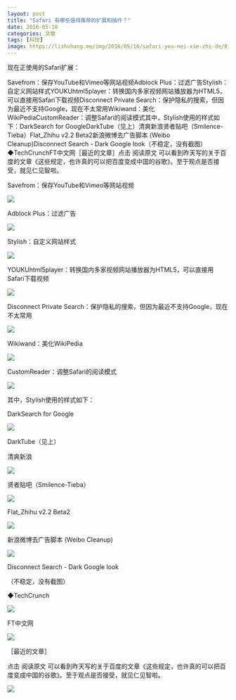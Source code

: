 ```yaml
---
layout: post
title: "Safari 有哪些值得推荐的扩展和插件？"
date: 2016-05-10
categories: 文章
tags: [科技]
image: https://lishuhang.me/img/2016/05/10/safari-you-nei-xie-zhi-de/01.png
---
```


现在正使用的Safari扩展：

Savefrom：保存YouTube和Vimeo等网站视频Adblock Plus：过滤广告Stylish：自定义网站样式YOUKUhtml5player：转换国内多家视频网站播放器为HTML5，可以直接用Safari下载视频Disconnect Private Search：保护隐私的搜索，但因为最近不支持Google，现在不太常用Wikiwand：美化WikiPediaCustomReader：调整Safari的阅读模式其中，Stylish使用的样式如下：DarkSearch for GoogleDarkTube（见上）清爽新浪贤者贴吧（Smilence-Tieba）Flat_Zhihu v2.2 Beta2新浪微博去广告脚本 (Weibo Cleanup)Disconnect Search - Dark Google look（不稳定，没有截图）◆TechCrunchFT中文网［最近的文章］点击 阅读原文 可以看到昨天写的关于百度的文章《这些规定，也许真的可以把百度变成中国的谷歌》。至于观点是否接受，就见仁见智啦。

Savefrom：保存YouTube和Vimeo等网站视频

![](http://mmbiz.qpic.cn/mmbiz/AdRKyBVLoHL5yNeKoYViccE4Y416ScoXgZFzk0K8op3gVzUPIelaC5HE1gxnC4KgZFdxkRibiaF9WIcG0ueZaMyXA/0?wx_fmt=png)

Adblock Plus：过滤广告

![](https://lishuhang.me/img/2016/05/10/safari-you-nei-xie-zhi-de/01.png)

Stylish：自定义网站样式

![](https://lishuhang.me/img/2016/05/10/safari-you-nei-xie-zhi-de/02.png)

YOUKUhtml5player：转换国内多家视频网站播放器为HTML5，可以直接用Safari下载视频

![](https://lishuhang.me/img/2016/05/10/safari-you-nei-xie-zhi-de/03.png)

Disconnect Private Search：保护隐私的搜索，但因为最近不支持Google，现在不太常用

![](https://lishuhang.me/img/2016/05/10/safari-you-nei-xie-zhi-de/04.png)

Wikiwand：美化WikiPedia

![](https://lishuhang.me/img/2016/05/10/safari-you-nei-xie-zhi-de/05.png)

CustomReader：调整Safari的阅读模式

![](https://lishuhang.me/img/2016/05/10/safari-you-nei-xie-zhi-de/06.png)

其中，Stylish使用的样式如下：

DarkSearch for Google

![](https://lishuhang.me/img/2016/05/10/safari-you-nei-xie-zhi-de/07.png)

DarkTube（见上）

清爽新浪

![](https://lishuhang.me/img/2016/05/10/safari-you-nei-xie-zhi-de/08.png)

贤者贴吧（Smilence-Tieba）

![](https://lishuhang.me/img/2016/05/10/safari-you-nei-xie-zhi-de/09.png)

Flat_Zhihu v2.2 Beta2

![](https://lishuhang.me/img/2016/05/10/safari-you-nei-xie-zhi-de/10.png)

新浪微博去广告脚本 (Weibo Cleanup)

![](https://lishuhang.me/img/2016/05/10/safari-you-nei-xie-zhi-de/11.png)

Disconnect Search - Dark Google look

（不稳定，没有截图）

◆TechCrunch

![](https://lishuhang.me/img/2016/05/10/safari-you-nei-xie-zhi-de/12.png)

FT中文网

![](https://lishuhang.me/img/2016/05/10/safari-you-nei-xie-zhi-de/13.png)

［最近的文章］

点击 阅读原文 可以看到昨天写的关于百度的文章《这些规定，也许真的可以把百度变成中国的谷歌》。至于观点是否接受，就见仁见智啦。

![](https://lishuhang.me/img/2016/05/10/safari-you-nei-xie-zhi-de/14.png)